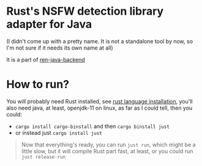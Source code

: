 # Rust's NSFW detection library adapter for Java
(I didn't come up with a pretty name. It is not a standalone tool by now, so I'm not sure if it needs its own name at all)

It is a part of [ren-java-backend](github.com/LiGM-GH/ren_java_backend)

# How to run?
You will probably need Rust installed, see [rust language installation](https://www.rust-lang.org/tools/install),
you'll also need java, at least, openjdk-11 on linux, as far as I could tell,
then you could:
- `cargo install cargo-binstall` and then `cargo binstall just`
- or instead just `cargo install just`

> Now that everything's ready, you can run `just run`, which might be a little slow, but it will compile Rust part fast, at least,
  or you could run `just release-run`
